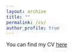 ```yaml
---
layout: archive
title: ""
permalink: /cv/
author_profile: true
---
```


You can find my CV [here](https://drive.google.com/file/d/13G96_EZKXGiB2MFArRpkUj5_EjyWogT5/view?usp=sharing)

